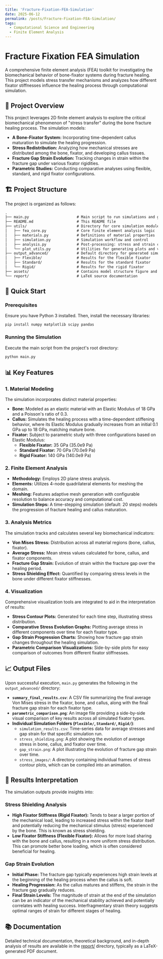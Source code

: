 ```yaml
---
title: 'Fracture-Fixation-FEA-Simulation'
date: 2025-06-12
permalink: /posts/Fracture-Fixation-FEA-Simulation/
tags:
  - Computational Science and Engineering
  - Finite Element Analysis
---
```


# Fracture Fixation FEA Simulation

A comprehensive finite element analysis (FEA) toolkit for investigating the biomechanical behavior of bone-fixator systems during fracture healing. This project models stress transfer mechanisms and analyzes how different fixator stiffnesses influence the healing process through computational simulation.

## 🎯 Project Overview

This project leverages 2D finite element analysis to explore the critical biomechanical phenomenon of "stress transfer" during the bone fracture healing process. The simulation models:

-   **A Bone-Fixator System:** Incorporating time-dependent callus maturation to simulate the healing progression.
-   **Stress Redistribution:** Analyzing how mechanical stresses are distributed among the bone, fixator, and developing callus tissues.
-   **Fracture Gap Strain Evolution:** Tracking changes in strain within the fracture gap under various fixator rigidities.
-   **Parametric Studies:** Conducting comparative analyses using flexible, standard, and rigid fixator configurations.

## 🏗️ Project Structure

The project is organized as follows:

```txt
.
├── main.py                      # Main script to run simulations and generate results
├── README.md                    # This README file
├── utils/                       # Directory for core simulation modules
│   ├── fea_core.py              # Core finite element analysis logic
│   ├── materials.py             # Definitions of material properties
│   ├── simulation.py            # Simulation workflow and control
│   ├── analysis.py              # Post-processing: stress and strain calculations
│   └── plot_utils.py            # Utilities for generating plots and visualizations
├── output_advanced/             # Default directory for generated simulation results
│   ├── Flexible/                # Results for the flexible fixator
│   ├── Standard/                # Results for the standard fixator
│   └── Rigid/                   # Results for the rigid fixator
├── assets/                      # Contains model structure figure and generated animations
└── report/                      # LaTeX source documentation
```

## 🚀 Quick Start

### Prerequisites

Ensure you have Python 3 installed. Then, install the necessary libraries:

```bash
pip install numpy matplotlib scipy pandas
```

### Running the Simulation

Execute the main script from the project's root directory:

```bash
python main.py
```

## 📊 Key Features

### 1. Material Modeling

The simulation incorporates distinct material properties:
-   **Bone:** Modeled as an elastic material with an Elastic Modulus of 18 GPa and a Poisson's ratio of 0.3.
-   **Callus:** Simulates the healing process with a time-dependent stiffening behavior, where its Elastic Modulus gradually increases from an initial 0.1 GPa up to 18 GPa, matching mature bone.
-   **Fixator:** Subject to parametric study with three configurations based on Elastic Modulus:
    -   **Flexible Fixator:** 35 GPa (35.0e9 Pa)
    -   **Standard Fixator:** 70 GPa (70.0e9 Pa)
    -   **Rigid Fixator:** 140 GPa (140.0e9 Pa)

### 2. Finite Element Analysis

-   **Methodology:** Employs 2D plane stress analysis.
-   **Elements:** Utilizes 4-node quadrilateral elements for meshing the domain.
-   **Meshing:** Features adaptive mesh generation with configurable resolution to balance accuracy and computational cost.
-   **Simulation Steps:** A time-stepping simulation (default: 20 steps) models the progression of fracture healing and callus maturation.

### 3. Analysis Metrics

The simulation tracks and calculates several key biomechanical indicators:
-   **Von Mises Stress:** Distribution across all material regions (bone, callus, fixator).
-   **Average Stress:** Mean stress values calculated for bone, callus, and fixator components.
-   **Fracture Gap Strain:** Evolution of strain within the fracture gap over the healing period.
-   **Stress Shielding Effect:** Quantified by comparing stress levels in the bone under different fixator stiffnesses.

### 4. Visualization

Comprehensive visualization tools are integrated to aid in the interpretation of results:
-   **Stress Contour Plots:** Generated for each time step, illustrating stress distribution.
-   **Comparative Stress Evolution Graphs:** Plotting average stress in different components over time for each fixator type.
-   **Gap Strain Progression Charts:** Showing how fracture gap strain changes throughout the healing simulation.
-   **Parametric Comparison Visualizations:** Side-by-side plots for easy comparison of outcomes from different fixator stiffnesses.

## 📈 Output Files

Upon successful execution, `main.py` generates the following in the `output_advanced/` directory:

-   **`summary_final_results.csv`**: A CSV file summarizing the final average Von Mises stress in the fixator, bone, and callus, along with the final fracture gap strain for each fixator type.
-   **`parametric_comparison.png`**: An image file providing a side-by-side visual comparison of key results across all simulated fixator types.
-   **Individual Simulation Folders (`Flexible/`, `Standard/`, `Rigid/`)**:
    -   `simulation_results.csv`: Time-series data for average stresses and gap strain for that specific simulation run.
    -   `stress_shielding.png`: A plot showing the evolution of average stress in bone, callus, and fixator over time.
    -   `gap_strain.png`: A plot illustrating the evolution of fracture gap strain over time.
    -   `stress_images/`: A directory containing individual frames of stress contour plots, which can be compiled into an animation.

## 🔬 Results Interpretation

The simulation outputs provide insights into:

### Stress Shielding Analysis

-   **High Fixator Stiffness (Rigid Fixator):** Tends to bear a larger portion of the mechanical load, leading to increased stress within the fixator itself and potentially reducing the mechanical stimulus (stress) experienced by the bone. This is known as stress shielding.
-   **Low Fixator Stiffness (Flexible Fixator):** Allows for more load sharing with the bone and callus, resulting in a more uniform stress distribution. This can promote better bone loading, which is often considered beneficial for healing.

### Gap Strain Evolution

-   **Initial Phase:** The fracture gap typically experiences high strain levels at the beginning of the healing process when the callus is soft.
-   **Healing Progression:** As the callus matures and stiffens, the strain in the fracture gap gradually reduces.
-   **Final Strain Levels:** The magnitude of strain at the end of the simulation can be an indicator of the mechanical stability achieved and potentially correlates with healing success. Interfragmentary strain theory suggests optimal ranges of strain for different stages of healing.

## 📚 Documentation

Detailed technical documentation, theoretical background, and in-depth analysis of results are available in the [report/](report/) directory, typically as a LaTeX-generated PDF document.